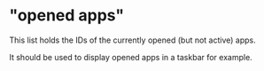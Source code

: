 # "opened apps"

This list holds the IDs of the currently opened \(but not active\) apps.

It should be used to display opened apps in a taskbar for example.

